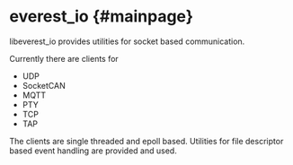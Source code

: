 # everest_io {#mainpage}

libeverest_io provides utilities for socket based communication.

Currently there are clients for
 - UDP
 - SocketCAN
 - MQTT
 - PTY
 - TCP
 - TAP

The clients are single threaded and epoll based. Utilities for file descriptor based event handling are provided and used.

